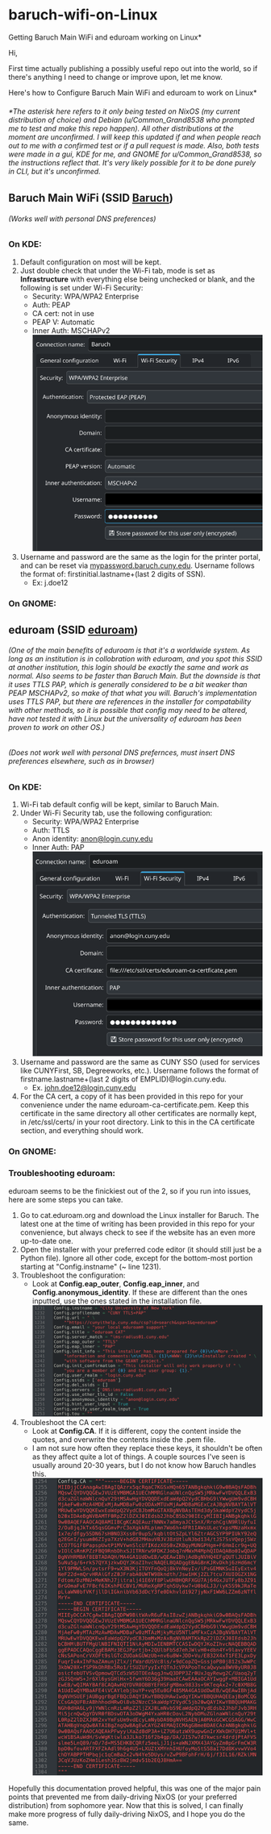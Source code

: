 # baruch-wifi-on-Linux
Getting Baruch Main WiFi and eduroam working on Linux*

Hi, 

First time actually publishing a possibly useful repo out into the world, so if there's anything I need to change or improve upon, let me know.

Here's how to Configure Baruch Main WiFi and eduroam to work on Linux*

###### *The asterisk here refers to it only being tested on NixOS (my current distribution of choice) and Debian (u/Common_Grand8538 who prompted me to test and make this repo happen). All other distributions at the moment are unconfirmed. I will keep this updated if and when people reach out to me with a confirmed test or if a pull request is made. Also, both tests were made in a gui, KDE for me, and GNOME for u/Common_Grand8538, so the instructions reflect that. It's very likely possible for it to be done purely in CLI, but it's unconfirmed.

## Baruch Main WiFi (SSID <u>**Baruch**</u>)
###### (Works well with personal DNS preferences)
### On KDE:
1. Default configuration on most will be kept.
2. Just double check that under the Wi-Fi tab, mode is set as **Infrastructure** with everything else being unchecked or blank, and the following is set under Wi-Fi Security:
    - Security: WPA/WPA2 Enterprise
    - Auth: PEAP
    - CA cert: not in use
    - PEAP V: Automatic
    - Inner Auth: MSCHAPv2
![baruch main](img/baruch-main-kde.png)
3. Username and password are the same as the login for the printer portal, and can be reset via [mypassword.baruch.cuny.edu](https://www.mypassword.baruch.cuny.edu). Username follows the format of: firstinitial.lastname+(last 2 digits of SSN).
    - Ex: j.doe12

### On GNOME:



## eduroam (SSID <u>**eduroam**</u>)
###### (One of the main benefits of eduroam is that it's a worldwide system. As long as an institution is in collobration with eduroam, and you spot this SSID at another institution, this login should be exactly the same and work as normal. Also seems to be faster than Baruch Main. But the downside is that it uses TTLS PAP, which is generally considered to be a bit weaker than PEAP MSCHAPv2, so make of that what you will. Baruch's implementation uses TTLS PAP, but there are references in the installer for compatability with other methods, so it is possible that config may need to be altered, have not tested it with Linux but the universality of eduroam has been proven to work on other OS.)
###### (Does not work well with personal DNS prefernces, must insert DNS preferences elsewhere, such as in browser)

### On KDE:
1. Wi-Fi tab default config will be kept, similar to Baruch Main.
2. Under Wi-Fi Security tab, use the following configuration:
    - Security: WPA/WPA2 Enterprise
    - Auth: TTLS
    - Anon identity: anon@login.cuny.edu
    - Inner Auth: PAP
![eduroam](img/eduroam-kde.png)
3. Username and password are the same as CUNY SSO (used for services like CUNYFirst, SB, Degreeworks, etc.). Username follows the format of firstname.lastname+(last 2 digits of EMPLID)@login.cuny.edu.
    - Ex. john.doe12@login.cuny.edu
4. For the CA cert, a copy of it has been provided in this repo for your convenience under the name eduroam-ca-certificate.pem. Keep this certificate in the same directory all other certificates are normally kept, in /etc/ssl/certs/ in your root directory. Link to this in the CA certificate section, and everything should work.

### On GNOME:



### Troubleshooting eduroam:
eduroam seems to be the finickiest out of the 2, so if you run into issues, here are some steps you can take.

1. Go to cat.eduroam.org and download the Linux installer for Baruch. The latest one at the time of writing has been provided in this repo for your convenience, but always check to see if the website has an even more up-to-date one.
2. Open the installer with your preferred code editor (it should still just be a Python file). Ignore all other code, except for the bottom-most portion starting at "Config.instname" (~ line 1231).
3. Troubleshoot the configuration:
    - Look at **Config.eap_outer**, **Config.eap_inner**, and **Config.anonymous_identity**. If these are different than the ones inputted, use the ones stated in the installation file.
![eduroam config](img/eduroam-config.png)
4. Troubleshoot the CA cert:
    - Look at **Config.CA**. If it is different, copy the content inside the quotes, and overwrite the contents inside the .pem file.
    - I am not sure how often they replace these keys, it shouldn't be often as they affect quite a lot of things. A couple sources I've seen is usually around 20-30 years, but I do not know how Baruch handles this.
![eduroam ca](img/eduroam-ca-contents.png)

Hopefully this documentation proved helpful, this was one of the major pain points that prevented me from daily-driving NixOS (or your preferred distribution) from sophomore year. Now that this is solved, I can finally make more progress of fully daily-driving NixOS, and I hope you do the same.


